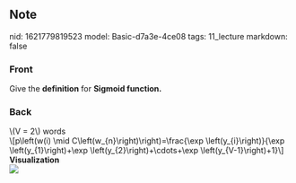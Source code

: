 ## Note
nid: 1621779819523
model: Basic-d7a3e-4ce08
tags: 11_lecture
markdown: false

### Front
Give the <b>definition</b> for <b>Sigmoid function.</b>

### Back
<div>\(V = 2\) words</div>
<div>\[p\left(w(i) \mid C\left(w_{n}\right)\right)=\frac{\exp \left(y_{i}\right)}{\exp \left(y_{1}\right)+\exp \left(y_{2}\right)+\cdots+\exp \left(y_{V-1}\right)+1}\]
</div><div>
</div><div><b>Visualization</b></div><div>
</div><div><img src="paste-6ae0faa890d3244b468136e37f73a6e39633ea1f.jpg">
</div>
